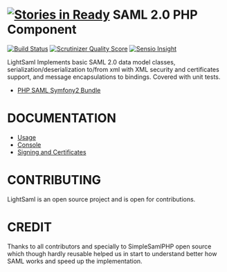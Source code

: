 [![Stories in Ready](https://badge.waffle.io/aerialship/lightsaml.png?label=ready&title=Ready)](https://waffle.io/aerialship/lightsaml)
SAML 2.0 PHP Component
======================

[![Build Status](https://travis-ci.org/aerialship/lightsaml.svg)](https://travis-ci.org/aerialship/lightsaml)
[![Scrutinizer Quality Score](https://scrutinizer-ci.com/g/aerialship/lightsaml/badges/quality-score.png?s=bc6dc951b7ec67e23699ff28a35ccd98bf97415b)](https://scrutinizer-ci.com/g/aerialship/lightsaml/)
[![Sensio Insight](https://insight.sensiolabs.com/projects/a5537ce0-a513-4d3d-ba7a-21e9115f4c89/small.png)](https://insight.sensiolabs.com/projects/a5537ce0-a513-4d3d-ba7a-21e9115f4c89)


LightSaml Implements basic SAML 2.0 data model classes, serialization/deserialization to/from xml with XML security and
certificates support, and message encapsulations to bindings. Covered with unit tests.

* [PHP SAML Symfony2 Bundle](https://github.com/aerialship/SamlSPBundle)


DOCUMENTATION
=============

* [Usage](doc/index.md)
* [Console](doc/console.md)
* [Signing and Certificates](doc/signing_and_certificates.md)


CONTRIBUTING
============

LightSaml is an open source project and is open for contributions.


CREDIT
======

Thanks to all contributors and specially to SimpleSamlPHP open source which though hardly reusable helped us in
start to understand better how SAML works and speed up the implementation.
